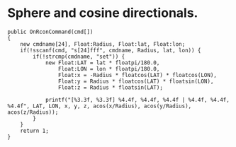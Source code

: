 # Sphere and cosine directionals.

    public OnRconCommand(cmd[])
    {
    	new cmdname[24], Float:Radius, Float:lat, Float:lon;
    	if(!sscanf(cmd, "s[24]fff", cmdname, Radius, lat, lon)) {
    		if(!strcmp(cmdname, "set")) {
    			new Float:LAT = lat * floatpi/180.0,
    				Float:LON = lon * floatpi/180.0,
    				Float:x = -Radius * floatcos(LAT) * floatcos(LON),
    				Float:y = Radius * floatcos(LAT) * floatsin(LON),
    				Float:z = Radius * floatsin(LAT);
    			
    			printf("[%3.3f, %3.3f] %4.4f, %4.4f, %4.4f | %4.4f, %4.4f, %4.4f", LAT, LON, x, y, z, acos(x/Radius), acos(y/Radius), acos(z/Radius));
    		}
    	}
    	return 1;
    }

